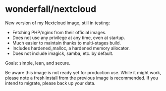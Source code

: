 # wonderfall/nextcloud

New version of my Nextcloud image, still in testing:
- Fetching PHP/nginx from their official images.
- Does not use any privilege at any time, even at startup.
- Much easier to maintain thanks to multi-stages build.
- Includes hardened_malloc, a hardened memory allocator.
- Does not include imagick, samba, etc. by default.

Goals: simple, lean, and secure.

Be aware this image is not ready yet for production use. While it might work, please note a fresh install from the previous image is recommended. If you intend to migrate, please back up your data.
